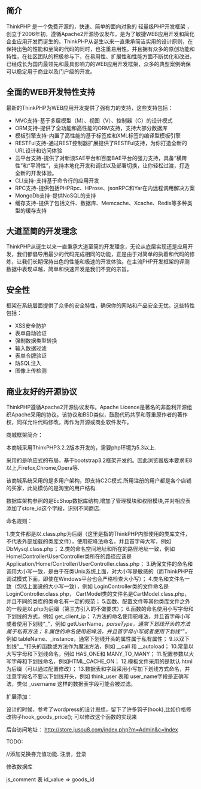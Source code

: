﻿## 简介

ThinkPHP 是一个免费开源的，快速、简单的面向对象的 轻量级PHP开发框架 ，创立于2006年初，遵循Apache2开源协议发布，是为了敏捷WEB应用开发和简化企业应用开发而诞生的。ThinkPHP从诞生以来一直秉承简洁实用的设计原则，在保持出色的性能和至简的代码的同时，也注重易用性。并且拥有众多的原创功能和特性，在社区团队的积极参与下，在易用性、扩展性和性能方面不断优化和改进，已经成长为国内最领先和最具影响力的WEB应用开发框架，众多的典型案例确保可以稳定用于商业以及门户级的开发。

## 全面的WEB开发特性支持

最新的ThinkPHP为WEB应用开发提供了强有力的支持，这些支持包括：

*  MVC支持-基于多层模型（M）、视图（V）、控制器（C）的设计模式
*  ORM支持-提供了全功能和高性能的ORM支持，支持大部分数据库
*  模板引擎支持-内置了高性能的基于标签库和XML标签的编译型模板引擎
*  RESTFul支持-通过REST控制器扩展提供了RESTFul支持，为你打造全新的URL设计和访问体验
*  云平台支持-提供了对新浪SAE平台和百度BAE平台的强力支持，具备“横跨性”和“平滑性”，支持本地化开发和调试以及部署切换，让你轻松过渡，打造全新的开发体验。
*  CLI支持-支持基于命令行的应用开发
*  RPC支持-提供包括PHPRpc、HProse、jsonRPC和Yar在内远程调用解决方案
*  MongoDb支持-提供NoSQL的支持
*  缓存支持-提供了包括文件、数据库、Memcache、Xcache、Redis等多种类型的缓存支持

## 大道至简的开发理念

ThinkPHP从诞生以来一直秉承大道至简的开发理念，无论从底层实现还是应用开发，我们都倡导用最少的代码完成相同的功能，正是由于对简单的执着和代码的修炼，让我们长期保持出色的性能和极速的开发体验。在主流PHP开发框架的评测数据中表现卓越，简单和快速开发是我们不变的宗旨。

## 安全性

框架在系统层面提供了众多的安全特性，确保你的网站和产品安全无忧。这些特性包括：

*  XSS安全防护
*  表单自动验证
*  强制数据类型转换
*  输入数据过滤
*  表单令牌验证
*  防SQL注入
*  图像上传检测

## 商业友好的开源协议

ThinkPHP遵循Apache2开源协议发布。Apache Licence是著名的非盈利开源组织Apache采用的协议。该协议和BSD类似，鼓励代码共享和尊重原作者的著作权，同样允许代码修改，再作为开源或商业软件发布。

商城框架简介：

本商城采用ThinkPHP3.2.2版本开发的，需要php环境为5.3以上.

采用的是响应式的布局，基于bootstrap3.2框架开发的。因此浏览器版本要求IE8以上,Firefox,Chrome,Opera等.

该商城系统采用的是多用户架构，即支持C2C模式.所用注册的用户都是各个店铺的买家，此处模仿的是淘宝的用户结构.

数据库架构参照的是EcShop数据库结构,增加了管理模块和权限模块,并对相应表添加了store_id这个字段，识别不同商店.

命名规则：

1.类文件都是以.class.php为后缀（这里是指的ThinkPHP内部使用的类库文件，不代表外部加载的类库文件），使用驼峰法命名，并且首字母大写，例如 DbMysql.class.php；
2.类的命名空间地址和所在的路径地址一致，例如 Home\Controller\UserController类所在的路径应该是 Application/Home/Controller/UserController.class.php；
3.确保文件的命名和调用大小写一致，是由于在类Unix系统上面，对大小写是敏感的（而ThinkPHP在调试模式下面，即使在Windows平台也会严格检查大小写）；
4.类名和文件名一致（包括上面说的大小写一致），例如 LoginController类的文件命名是LoginController.class.php， CartModel类的文件名是CartModel.class.php， 并且不同的类库的类命名有一定的规范；
5.函数、配置文件等其他类库文件之外的一般是以.php为后缀（第三方引入的不做要求）；
6.函数的命名使用小写字母和下划线的方式，例如 get_client_ip；
7.方法的命名使用驼峰法，并且首字母小写或者使用下划线“_”，例如 getUserName，_parseType，通常下划线开头的方法属于私有方法；
8.属性的命名使用驼峰法，并且首字母小写或者使用下划线“_”，例如 tableName、_instance，通常下划线开头的属性属于私有属性；
9.以双下划线“__”打头的函数或方法作为魔法方法，例如 __call 和 __autoload；
10.常量以大写字母和下划线命名，例如 HAS_ONE和 MANY_TO_MANY；
11.配置参数以大写字母和下划线命名，例如HTML_CACHE_ON；
12.模板文件采用的是默认.html 为后缀（可以通过配置修改）；
13.数据表和字段采用小写加下划线方式命名，并注意字段名不要以下划线开头，例如 think_user 表和 user_name字段是正确写法，类似 _username 这样的数据表字段可能会被过滤。


扩展添加：

设计的时候，参考了wordpress的设计思想，留下了许多钩子(hook),比如价格修改钩子hook_goods_price();
可以修改这个函数的实现来



后台访问地址：
http://store.jusou8.com/index.php?m=Admin&c=Index

TODO:

//添加兑换券充值功能.
注册，登录

修改数据库

js_comment 表 id_value => goods_id



